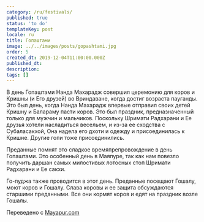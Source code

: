```yaml
---
category: /ru/festivals/
published: true
status: 'to do'
templateKey: post
locale: ru
title: Гопаштами
image: ../../images/posts/gopashtami.jpg
order: 5
created_dt: 2019-12-04T11:00:00.000Z
published_dt:
description:
tags: []
---
```


В день Гопаштами Нанда Махарадж совершил церемонию для коров и Кришны (и Его друзей) во Вриндаване, когда достиг возраста пауганды. Это был день, когда Нанда Махарадж впервые отправил своих детей Кришну и Балараму пасти коров. Это был праздник, предназначенный только для мужчин и мальчиков. Поскольку Шримати Радхарани и Ее друзья хотели насладиться весельем, и из-за ее сходства с Субаласакхой, Она надела его дхоти и одежду и присоединилась к Кришне. Другие гопи тоже присоединились.

Преданные помнят это сладкое времяпрепровождение в день Гопаштами. Это особенный день в Маяпуре, так как нам повезло получить даршан самых милостивых лотосных стоп Шримати Радхарани и Ее сакхи.

Го-пуджа также проводится в этот день. Преданные посещают Гошалу, моют коров и Гошалу. Слава коровы и ее защита обсуждаются старшими преданными. Все они кормят коров и едят на праздник возле Гошалы.

Переведено с [Mayapur.com](http://mayapur.com)
